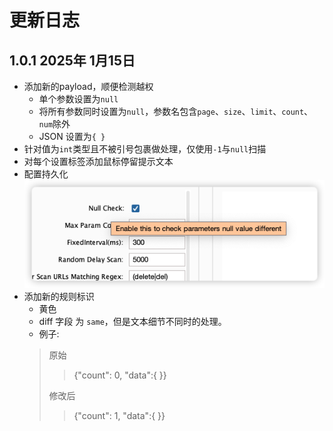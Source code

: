 # 更新日志
## 1.0.1 2025年 1月15日 
* 添加新的payload，顺便检测越权
  * 单个参数设置为`null`
  * 将所有参数同时设置为`null`，参数名包含`page`、`size`、`limit`、`count`、`num`除外
  * JSON 设置为`{ }`
* 针对值为`int`类型且不被引号包裹做处理，仅使用`-1`与`null`扫描
* 对每个设置标签添加鼠标停留提示文本
* 配置持久化
![img_3.png](src/main/resources/img_3.png)
* 添加新的规则标识
  * 黄色
  * diff 字段 为 `same`，但是文本细节不同时的处理。
  * 例子:
  > 原始
    >   > {"count": 0, "data":{ }}
    > 
    > 修改后
    > 
    >   > {"count": 1, "data":{ }}  

  

